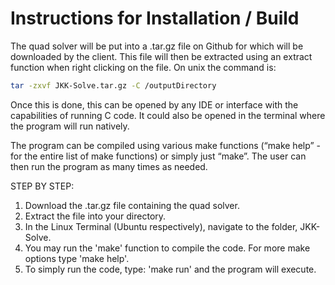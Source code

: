 # Instructions for Installation / Build

The quad solver will be put into a .tar.gz file on Github for which will be downloaded by the client. This file will then be 
extracted using an extract function when right clicking on the file. 
On unix the command is:

```BASH
tar -zxvf JKK-Solve.tar.gz -C /outputDirectory
```

Once this is done, this can be opened by 
any IDE or interface with the capabilities of running C code. It could also be opened in the terminal where the 
program will run natively. 


The program can be compiled using various make functions 
(“make help” - for the entire list of make functions) or simply just “make”. 
The user can then run the program as many times as needed. 

STEP BY STEP:

1. Download the .tar.gz file containing the quad solver.
2. Extract the file into your directory.
3. In the Linux Terminal (Ubuntu respectively), navigate to the folder, JKK-Solve.
4. You may run the 'make' function to compile the code. For more make options type 'make help'.
5. To simply run the code, type: 'make run' and the program will execute.
